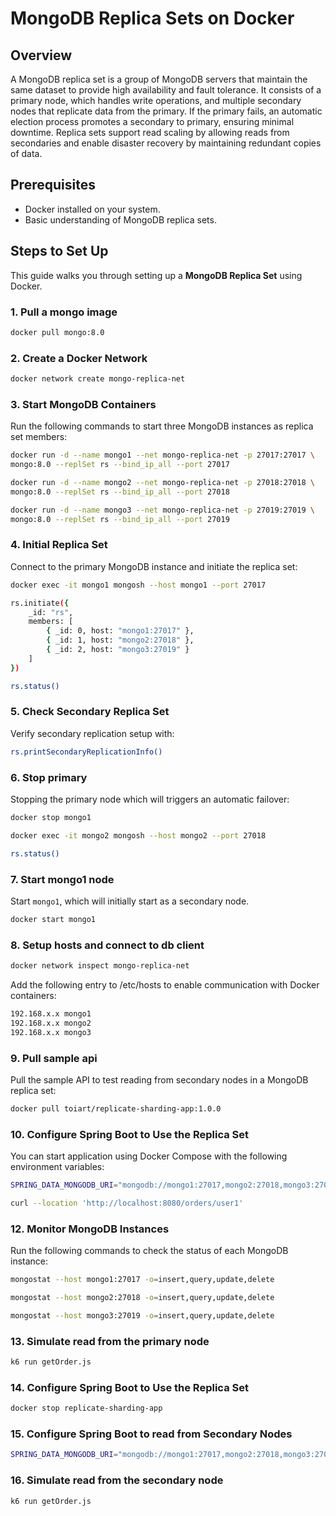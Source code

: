 # MongoDB Replica Sets on Docker

## Overview
A MongoDB replica set is a group of MongoDB servers that maintain the same dataset to provide high availability and fault tolerance. It consists of a primary node, which handles write operations, and multiple secondary nodes that replicate data from the primary. If the primary fails, an automatic election process promotes a secondary to primary, ensuring minimal downtime. Replica sets support read scaling by allowing reads from secondaries and enable disaster recovery by maintaining redundant copies of data.

## Prerequisites
- Docker installed on your system.
- Basic understanding of MongoDB replica sets.

## Steps to Set Up
This guide walks you through setting up a **MongoDB Replica Set** using Docker.

### 1. Pull a mongo image
```sh
docker pull mongo:8.0
```

### 2. Create a Docker Network
```sh
docker network create mongo-replica-net
```

### 3. Start MongoDB Containers
Run the following commands to start three MongoDB instances as replica set members:

```sh
docker run -d --name mongo1 --net mongo-replica-net -p 27017:27017 \
mongo:8.0 --replSet rs --bind_ip_all --port 27017
```
```sh
docker run -d --name mongo2 --net mongo-replica-net -p 27018:27018 \
mongo:8.0 --replSet rs --bind_ip_all --port 27018
```
```sh
docker run -d --name mongo3 --net mongo-replica-net -p 27019:27019 \
mongo:8.0 --replSet rs --bind_ip_all --port 27019
```

### 4. Initial Replica Set
Connect to the primary MongoDB instance and initiate the replica set:
```sh
docker exec -it mongo1 mongosh --host mongo1 --port 27017
```
```sh
rs.initiate({
    _id: "rs",
    members: [
        { _id: 0, host: "mongo1:27017" },
        { _id: 1, host: "mongo2:27018" },
        { _id: 2, host: "mongo3:27019" }
    ]
})
```
```sh
rs.status()
```

### 5. Check Secondary Replica Set
Verify secondary replication setup with:
```sh
rs.printSecondaryReplicationInfo()
```

### 6. Stop primary
Stopping the primary node which will triggers an automatic failover:
```sh
docker stop mongo1
```
```sh
docker exec -it mongo2 mongosh --host mongo2 --port 27018
```
```sh
rs.status()
```

### 7. Start mongo1 node
Start `mongo1`, which will initially start as a secondary node.
```sh
docker start mongo1
```

### 8. Setup hosts and connect to db client
```sh
docker network inspect mongo-replica-net
```
Add the following entry to /etc/hosts to enable communication with Docker containers:
```sh
192.168.x.x mongo1
192.168.x.x mongo2
192.168.x.x mongo3
```

### 9. Pull sample api
Pull the sample API to test reading from secondary nodes in a MongoDB replica set:
```sh
docker pull toiart/replicate-sharding-app:1.0.0
```

### 10. Configure Spring Boot to Use the Replica Set
You can start application using Docker Compose with the following environment variables:
```sh
SPRING_DATA_MONGODB_URI="mongodb://mongo1:27017,mongo2:27018,mongo3:27019/product_db?replicaSet=rs" docker-compose up -d
```
```sh
curl --location 'http://localhost:8080/orders/user1'
```

### 12. Monitor MongoDB Instances
Run the following commands to check the status of each MongoDB instance:

```sh
mongostat --host mongo1:27017 -o=insert,query,update,delete
```
```sh
mongostat --host mongo2:27018 -o=insert,query,update,delete
```
```sh
mongostat --host mongo3:27019 -o=insert,query,update,delete
```

### 13. Simulate read from the primary node
```sh
k6 run getOrder.js
```

### 14. Configure Spring Boot to Use the Replica Set
```sh
docker stop replicate-sharding-app
```

### 15. Configure Spring Boot to read from Secondary Nodes
```sh
SPRING_DATA_MONGODB_URI="mongodb://mongo1:27017,mongo2:27018,mongo3:27019/product_db?replicaSet=rs&readPreference=secondaryPreferred" docker-compose up -d
```

### 16. Simulate read from the secondary node
```sh
k6 run getOrder.js
```